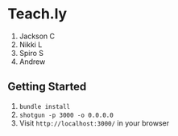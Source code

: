 Teach.ly
=============

1. Jackson C
2. Nikki L
3. Spiro S
4. Andrew

## Getting Started

1. `bundle install`
2. `shotgun -p 3000 -o 0.0.0.0`
3. Visit `http://localhost:3000/` in your browser

